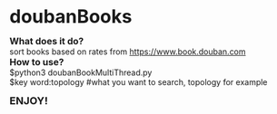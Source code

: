 <font size = "6"><b>doubanBooks<br></b></font>

<font size = "3"><b>What does it do?<br></b></font>
sort books based on rates from https://www.book.douban.com
<img href = "https://github.com/Rafael-Cheng/doubanBooks/blob/master/example.png?raw=true"><br>
<font size = "3"><b>How to use?<br></b></font>
$python3 doubanBookMultiThread.py<br>
$key word:topology #what you want to search, topology for example

<font size = "4"><b>ENJOY!</b></font>
